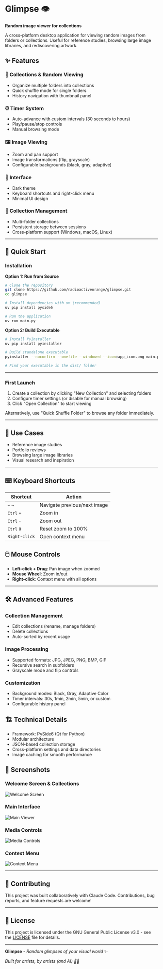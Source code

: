 # Glimpse 👁️

**Random image viewer for collections**

A cross-platform desktop application for viewing random images from folders or collections. Useful for reference studies, browsing large image libraries, and rediscovering artwork.

## ✨ Features

### 🎲 **Collections & Random Viewing**
- Organize multiple folders into collections
- Quick shuffle mode for single folders
- History navigation with thumbnail panel

### ⏰ **Timer System** 
- Auto-advance with custom intervals (30 seconds to hours)
- Play/pause/stop controls
- Manual browsing mode

### 🖼️ **Image Viewing**
- Zoom and pan support
- Image transformations (flip, grayscale)
- Configurable backgrounds (black, gray, adaptive)

### 🎨 **Interface**
- Dark theme
- Keyboard shortcuts and right-click menu
- Minimal UI design

### 💾 **Collection Management**
- Multi-folder collections
- Persistent storage between sessions
- Cross-platform support (Windows, macOS, Linux)

---

## 🚀 Quick Start

### Installation

**Option 1: Run from Source**
```bash
# Clone the repository
git clone https://github.com/radioactiveorange/glimpse.git
cd glimpse

# Install dependencies with uv (recommended)
uv pip install pyside6

# Run the application
uv run main.py
```

**Option 2: Build Executable**
```bash
# Install PyInstaller
uv pip install pyinstaller

# Build standalone executable
pyinstaller --noconfirm --onefile --windowed --icon=app_icon.png main.py

# Find your executable in the dist/ folder
```

---

### First Launch

1. Create a collection by clicking "New Collection" and selecting folders
2. Configure timer settings (or disable for manual browsing)
3. Click "Open Collection" to start viewing

Alternatively, use "Quick Shuffle Folder" to browse any folder immediately.

---

## 🎯 Use Cases

- Reference image studies
- Portfolio reviews
- Browsing large image libraries
- Visual research and inspiration

---

## ⌨️ Keyboard Shortcuts

| Shortcut | Action |
|----------|--------|
| `←` `→` | Navigate previous/next image |
| `Ctrl` `+` | Zoom in |
| `Ctrl` `-` | Zoom out |
| `Ctrl` `0` | Reset zoom to 100% |
| `Right-click` | Open context menu |

## 🖱️ Mouse Controls

- **Left-click + Drag**: Pan image when zoomed
- **Mouse Wheel**: Zoom in/out
- **Right-click**: Context menu with all options

---

## 🛠️ Advanced Features

### Collection Management
- Edit collections (rename, manage folders)
- Delete collections
- Auto-sorted by recent usage

### Image Processing  
- Supported formats: JPG, JPEG, PNG, BMP, GIF
- Recursive search in subfolders
- Grayscale mode and flip controls

### Customization
- Background modes: Black, Gray, Adaptive Color
- Timer intervals: 30s, 1min, 2min, 5min, or custom
- Configurable history panel

## 🏗️ Technical Details

- Framework: PySide6 (Qt for Python)
- Modular architecture
- JSON-based collection storage
- Cross-platform settings and data directories
- Image caching for smooth performance

## 🎨 Screenshots

### Welcome Screen & Collections
![Welcome Screen](screenshots/welcome-screen.png)

### Main Interface
![Main Viewer](screenshots/main-viewer.png)

### Media Controls
![Media Controls](screenshots/media-controls.png)

### Context Menu
![Context Menu](screenshots/context-menu.png)

---

## 🤝 Contributing

This project was built collaboratively with Claude Code. Contributions, bug reports, and feature requests are welcome!

---

## 📝 License

This project is licensed under the GNU General Public License v3.0 - see the [LICENSE](LICENSE) file for details.

---

**Glimpse** - *Random glimpses of your visual world* ✨

*Built for artists, by artists (and AI) 🎨🤖*